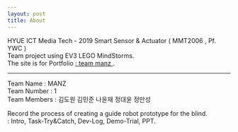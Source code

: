 ```yaml
---
layout: post
title: About
---
```

<p>
HYUE ICT Media Tech - 2019 Smart Sensor & Actuator ( MMT2006 , Pf. YWC )
<br>
Team project using EV3 LEGO MindStorms.
<br>
The site is for Portfolio <a href="https://team4nz.github.io/">: team manz </a>.
</p>

<hr>

<p>
Team Name : MANZ
<br>
Team Number : 1
<br>
Team Members : 김도원 김민준 나윤재 정대윤 정만성
</p>

<p>
Record the process of creating a guide robot prototype for the blind.
<br>
: Intro, Task-Try&Catch, Dev-Log, Demo-Trial, PPT.
</p>